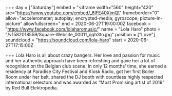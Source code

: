 +++
day = ["Saturday"]
embed = "<iframe width=\"560\" height=\"420\" src=\"https://www.youtube.com/embed/_6lFE40XjmQ\" frameborder=\"0\" allow=\"accelerometer; autoplay; encrypted-media; gyroscope; picture-in-picture\" allowfullscreen></iframe>"
end = 2020-06-27T19:00:00Z
facebook = "https://www.facebook.com/lolaharomusic/"
name = "Lola Haro"
photo = "/v1582018559/Square-Website_00011_qqh3tn.jpg"
position = ["Love"]
soundcloud = "https://soundcloud.com/lola-haro"
start = 2020-06-27T17:15:00Z

+++
Lola Haro is all about crazy bangers. Her love and passion for music and her authentic approach have been refreshing and gave her a lot of recognition on the Belgian club scene. In only 12 months’ time, she earned a residency at Paradise City Festival and Kiosk Radio, got her first Boiler Room under her belt, shared the DJ booth with countless highly respected international selectors and was awarded as “Most Promising artist of 2019” by Red Bull Elektropedia.
